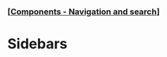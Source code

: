 ### [[Components - Navigation and search](./translated-human-interface-guidelines-markdown/components/navigation-and-search.md)]  
  
# **Sidebars**  

